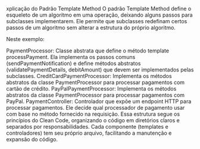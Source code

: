 xplicação do Padrão Template Method
O padrão Template Method define o esqueleto de um algoritmo em uma operação, deixando alguns passos para subclasses implementarem. Ele permite que subclasses redefinam certos passos de um algoritmo sem alterar a estrutura do próprio algoritmo.

Neste exemplo:

PaymentProcessor: Classe abstrata que define o método template processPayment. Ela implementa os passos comuns (sendPaymentNotification) e define métodos abstratos (validatePaymentDetails, debitAmount) que devem ser implementados pelas subclasses.
CreditCardPaymentProcessor: Implementa os métodos abstratos da classe PaymentProcessor para processar pagamentos com cartão de crédito.
PayPalPaymentProcessor: Implementa os métodos abstratos da classe PaymentProcessor para processar pagamentos com PayPal.
PaymentController: Controlador que expõe um endpoint HTTP para processar pagamentos. Ele decide qual processador de pagamento usar com base no método fornecido na requisição.
Essa estrutura segue os princípios do Clean Code, organizando o código em diretórios claros e separados por responsabilidades. Cada componente (templates e controladores) tem seu próprio arquivo, facilitando a manutenção e expansão do código.